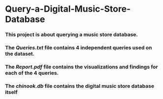 # Query-a-Digital-Music-Store-Database
### This project is about querying a music store database.
### The _Queries.txt_ file contains 4 independent queries used on the dataset.
### The _Report.pdf_ file contains the visualizations and findings for each of the 4 queries.
### The _chinook.db_ file contains the digital music store database itself

